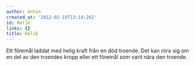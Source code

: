```yaml
---
author: Anton
created_at: '2012-02-19T13:14:26Z'
id: Relik
links: {}
title: Relik
---
```


Ett föremål laddat med helig kraft från en död troende. Det kan röra sig om en del av den troendes
kropp eller ett föremål som varit nära den troende.
